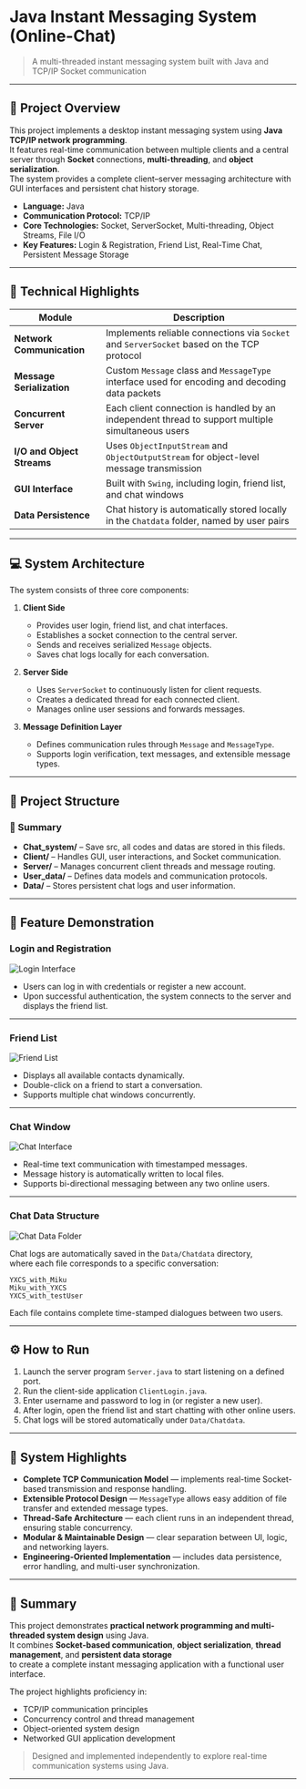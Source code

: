 # Java Instant Messaging System (Online-Chat)

> A multi-threaded instant messaging system built with Java and TCP/IP Socket communication

---

## 🧩 Project Overview
This project implements a desktop instant messaging system using **Java TCP/IP network programming**.  
It features real-time communication between multiple clients and a central server through **Socket** connections, **multi-threading**, and **object serialization**.  
The system provides a complete client–server messaging architecture with GUI interfaces and persistent chat history storage.

- **Language:** Java  
- **Communication Protocol:** TCP/IP  
- **Core Technologies:** Socket, ServerSocket, Multi-threading, Object Streams, File I/O  
- **Key Features:** Login & Registration, Friend List, Real-Time Chat, Persistent Message Storage  

---

## 🧰 Technical Highlights
| Module | Description |
|--------|--------------|
| **Network Communication** | Implements reliable connections via `Socket` and `ServerSocket` based on the TCP protocol |
| **Message Serialization** | Custom `Message` class and `MessageType` interface used for encoding and decoding data packets |
| **Concurrent Server** | Each client connection is handled by an independent thread to support multiple simultaneous users |
| **I/O and Object Streams** | Uses `ObjectInputStream` and `ObjectOutputStream` for object-level message transmission |
| **GUI Interface** | Built with `Swing`, including login, friend list, and chat windows |
| **Data Persistence** | Chat history is automatically stored locally in the `Chatdata` folder, named by user pairs |

---

## 💻 System Architecture
The system consists of three core components:

1. **Client Side**
   - Provides user login, friend list, and chat interfaces.  
   - Establishes a socket connection to the central server.  
   - Sends and receives serialized `Message` objects.  
   - Saves chat logs locally for each conversation.

2. **Server Side**
   - Uses `ServerSocket` to continuously listen for client requests.  
   - Creates a dedicated thread for each connected client.  
   - Manages online user sessions and forwards messages.  

3. **Message Definition Layer**
   - Defines communication rules through `Message` and `MessageType`.  
   - Supports login verification, text messages, and extensible message types.  

---

## 📁 Project Structure

### 🧭 Summary
- **Chat_system/** – Save src, all codes and datas are stored in this fileds.
- **Client/** – Handles GUI, user interactions, and Socket communication.  
- **Server/** – Manages concurrent client threads and message routing.  
- **User_data/** – Defines data models and communication protocols.  
- **Data/** – Stores persistent chat logs and user information.  

---

## 🧠 Feature Demonstration

### Login and Registration
![Login Interface](./docs/login.png)

- Users can log in with credentials or register a new account.  
- Upon successful authentication, the system connects to the server and displays the friend list.

---

### Friend List
![Friend List](./docs/friends.png)

- Displays all available contacts dynamically.  
- Double-click on a friend to start a conversation.  
- Supports multiple chat windows concurrently.

---

### Chat Window
![Chat Interface](./docs/chat.png)

- Real-time text communication with timestamped messages.  
- Message history is automatically written to local files.  
- Supports bi-directional messaging between any two online users.

---

### Chat Data Structure
![Chat Data Folder](./docs/chatdata.png)

Chat logs are automatically saved in the `Data/Chatdata` directory,  
where each file corresponds to a specific conversation:
```
YXCS_with_Miku
Miku_with_YXCS
YXCS_with_testUser
```


Each file contains complete time-stamped dialogues between two users.

---

## ⚙️ How to Run
1. Launch the server program `Server.java` to start listening on a defined port.  
2. Run the client-side application `ClientLogin.java`.  
3. Enter username and password to log in (or register a new user).  
4. After login, open the friend list and start chatting with other online users.  
5. Chat logs will be stored automatically under `Data/Chatdata`.

---

## 🔐 System Highlights
- **Complete TCP Communication Model** — implements real-time Socket-based transmission and response handling.  
- **Extensible Protocol Design** — `MessageType` allows easy addition of file transfer and extended message types.  
- **Thread-Safe Architecture** — each client runs in an independent thread, ensuring stable concurrency.  
- **Modular & Maintainable Design** — clear separation between UI, logic, and networking layers.  
- **Engineering-Oriented Implementation** — includes data persistence, error handling, and multi-user synchronization.

---



## 🧾 Summary
This project demonstrates **practical network programming and multi-threaded system design** using Java.  
It combines **Socket-based communication**, **object serialization**, **thread management**, and **persistent data storage**  
to create a complete instant messaging application with a functional user interface.

The project highlights proficiency in:
- TCP/IP communication principles  
- Concurrency control and thread management  
- Object-oriented system design  
- Networked GUI application development  

> Designed and implemented independently to explore real-time communication systems using Java.

---



